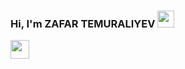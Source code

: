 ### Hi, I'm ZAFAR TEMURALIYEV <img src="https://media.giphy.com/media/hvRJCLFzcasrR4ia7z/giphy.gif" width="27px">

<a href="@temural1yev/3">
<img src="https://logohistory.net/wp-content/uploads/2022/10/Telegram-logo.png" width="30px">
</a>


